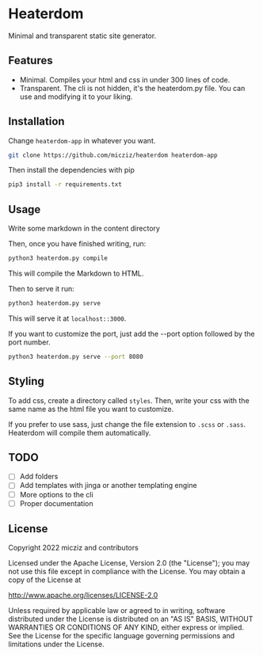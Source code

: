 # Heaterdom

Minimal and transparent static site generator.

## Features

- Minimal. Compiles your html and css in under 300 lines of code.
- Transparent. The cli is not hidden, it's the heaterdom.py file. You can use and modifying it to your liking.

## Installation

Change `heaterdom-app` in whatever you want.

```sh
git clone https://github.com/micziz/heaterdom heaterdom-app
```

Then install the dependencies with pip

```bash
pip3 install -r requirements.txt
```

## Usage

Write some markdown in the content directory

Then, once you have finished writing, run:

```bash
python3 heaterdom.py compile
```

This will compile the Markdown to HTML.

Then to serve it run:

```bash
python3 heaterdom.py serve
```

This will serve it at `localhost::3000`. 

If you want to customize the port, just add the --port option followed by the port number.

```bash
python3 heaterdom.py serve --port 8080
```

## Styling

To add css, create a directory called `styles`. Then, write your css with the same name as the html file you want to customize.

If you prefer to use sass, just change the file extension to `.scss` or `.sass`. Heaterdom will compile them automatically.

## TODO

- [ ] Add folders
- [ ] Add templates with jinga or another templating engine
- [ ] More options to the cli
- [ ] Proper documentation

## License

Copyright 2022 micziz and contributors

Licensed under the Apache License, Version 2.0 (the "License");
you may not use this file except in compliance with the License.
You may obtain a copy of the License at

http://www.apache.org/licenses/LICENSE-2.0

Unless required by applicable law or agreed to in writing, software
distributed under the License is distributed on an "AS IS" BASIS,
WITHOUT WARRANTIES OR CONDITIONS OF ANY KIND, either express or implied.
See the License for the specific language governing permissions and
limitations under the License.